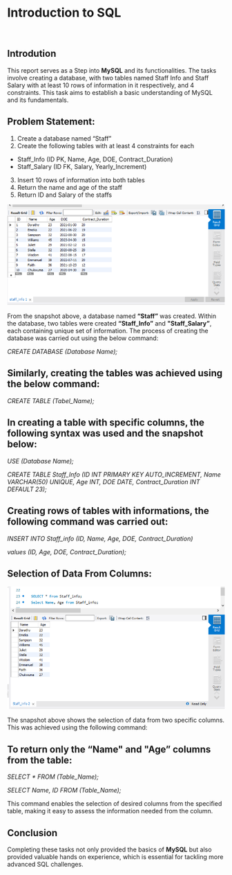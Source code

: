 # Introduction to SQL
![]()

## Introdution
This report serves as a Step into **MySQL** and its functionalities. The tasks involve creating a database, with two tables named Staff Info and Staff Salary with at least 10 rows of information in it respectively, and 4 constraints. This task aims to establish a basic understanding of MySQL and its fundamentals.


## Problem Statement:
1.	Create a database named “Staff”
2.	Create the following tables with at least 4 constraints for each
- Staff_Info (ID PK, Name, Age, DOE, Contract_Duration)
- Staff_Salary (ID FK, Salary, Yearly_Increment)
3.	Insert 10 rows of information into both tables
4.	Return the name and age of the staff
5.	Return ID and Salary of the staffs

![](SQL_(Staff_Info).png)

From the snapshot above, a database named **“Staff”** was created. Within the database, two tables were created **“Staff_Info”** and **"Staff_Salary”**, each containing unique set of information.
The process of creating the database was carried out using the below command:

_CREATE DATABASE (Database Name);_

## Similarly, creating the tables was achieved using the below command:

_CREATE TABLE (Tabel_Name);_

## In creating a table with specific columns, the following syntax was used and the snapshot below:

_USE (Database Name);_

_CREATE TABLE Staff_Info (ID INT PRIMARY KEY AUTO_INCREMENT, Name VARCHAR(50) UNIQUE,_
_Age INT, DOE DATE, Contract_Duration INT DEFAULT 23);_

## Creating rows of tables with informations, the following command was carried out:

_INSERT INTO Staff_info (ID, Name, Age, DOE, Contract_Duration)_

_values (ID, Age, DOE, Contract_Duration);_

## Selection of Data From Columns:

![](SQL_(Name_&_Age).png)

The snapshot above shows the selection of data from two specific columns. This was achieved using the following command:

## To return only the “Name" and "Age” columns from the table:

_SELECT * FROM (Table_Name);_

_SELECT Name, ID FROM (Table_Name);_

This command enables the selection of desired columns from the specified table, making it easy to assess the information needed from the column.

## Conclusion


Completing these tasks not only provided the basics of **MySQL** but also provided valuable hands on experience, which is essential for tackling more advanced SQL challenges.





